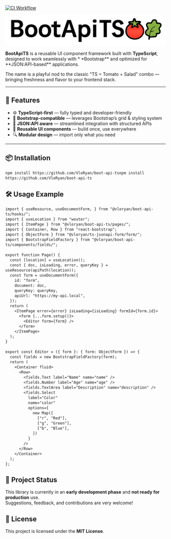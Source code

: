 [![CI Workflow](https://github.com/VloRyan/boot-api-ts/actions/workflows/ci.workflow.yml/badge.svg)](https://github.com/VloRyan/boot-api-ts/actions/workflows/ci.workflow.yml)

![BootApiTS Logo](.github/assets/logo.png)

**BootApiTS** is a reusable UI component framework built with **TypeScript**, designed to work seamlessly with \*
\*Bootstrap** and optimized for **JSON:API-based\*\* applications.

The name is a playful nod to the classic "TS = Tomato + Salad" combo — bringing freshness and flavor to your frontend
stack.

---

## 🚀 Features

- ⚙️ **TypeScript-first** — fully typed and developer-friendly
- 🎨 **Bootstrap-compatible** — leverages Bootstrap’s grid & styling system
- 🔌 **JSON:API aware** — streamlined integration with structured APIs
- 🧩 **Reusable UI components** — build once, use everywhere
- 🔍 **Modular design** — import only what you need

---

## 📦 Installation

```shell
npm install https://github.com/VloRyan/boot-api-tsnpm install https://github.com/VloRyan/boot-api-ts
```

## 🛠️ Usage Example

```tsx
import { useResource, useDocumentForm, } from "@vloryan/boot-api-ts/hooks/";
import { useLocation } from "wouter";
import { ItemPage } from "@vloryan/boot-api-ts/pages/";
import { Container, Row } from "react-bootstrap";
import { ObjectForm } from "@vloryan/ts-jsonapi-form/form/";
import { BootstrapFieldFactory } from "@vloryan/boot-api-ts/components/fields/";

export function Page() {
  const [location] = useLocation();
  const { doc, isLoading, error, queryKey } = useResource(apiPath(location));
  const form = useDocumentForm({
    id: "form",
    document: doc,
    queryKey: queryKey,
    apiUrl: "https://my-api.local",
  });
  return (
    <ItemPage error={error} isLoading={isLoading} formId={form.id}>
      <form {...form.setup()}>
        <Editor form={form} />
      </form>
    </ItemPage>
  );
}

export const Editor = ({ form }: { form: ObjectForm }) => {
  const fields = new BootstrapFieldFactory(form);
  return (
    <Container fluid>
      <Row>
        <fields.Text label="Name" name="name" />
        <fields.Number label="Age" name="age" />
        <fields.TextArea label="Description" name="description" />
        <fields.Select
          label="Color"
          name="color"
          options={
            new Map([
              ["r", "Red"],
              ["g", "Green"],
              ["b", "Blue"],
            ])
          }
        />
      </Row>
    </Container>
  );
};
```

## 📌 Project Status

This library is currently in an **early development phase** and **not ready for production** use.  
Suggestions, feedback, and contributions are very welcome!

## 📄 License

This project is licensed under the **MIT License**.

